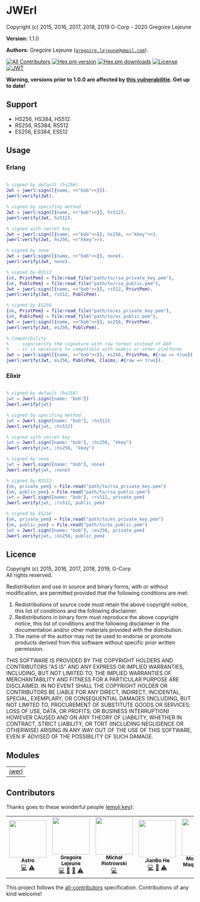 

# JWErl #

Copyright (c) 2015, 2016, 2017, 2018, 2019 G-Corp - 2020 Gregoire Lejeune

__Version:__ 1.1.0

__Authors:__ Gregoire Lejeune ([`gregoire.lejeune@gmail.com`](mailto:gregoire.lejeune@gmail.com)).

[![All Contributors](https://img.shields.io/badge/all_contributors-5-orange.svg)](#contributors)
[![Hex.pm version](https://img.shields.io/hexpm/v/jwerl.svg?style=flat-square)](https://hex.pm/packages/jwerl)
[![Hex.pm downloads](https://img.shields.io/hexpm/dt/jwerl.svg?style=flat-square)](https://hex.pm/packages/jwerl)
[![License](https://img.shields.io/hexpm/l/jwerl.svg?style=flat-square)](https://hex.pm/packages/jwerl)
<br />
[![JWT](https://jwt.io/img/badge.svg)](https://jwt.io/)

__Warning, versions prior to 1.0.0 are affected by [this vulnerabilitie](https://auth0.com/blog/critical-vulnerabilities-in-json-web-token-libraries/). Get up to date!__


## Support ##
* HS256, HS384, HS512
* RS256, RS384, RS512
* ES256, ES384, ES512



## Usage ##


### Erlang ###

```erlang

% signed by default (hs256)
Jwt = jwerl:sign([{name, <<"bob">>}]).
jwerl:verify(Jwt).

% signed by specifing method
Jwt = jwerl:sign([{name, <<"bob">>}], hs512).
jwerl:verify(Jwt, hs512).

% signed with secret key
Jwt = jwerl:sign([{name, <<"bob">>}], hs256, <<"kkey">>).
jwerl:verify(Jwt, hs256, <<"kkey">>).

% signed by none
Jwt = jwerl:sign([{name, <<"bob">>}], none).
jwerl:verify(Jwt, none).

% signed by RS512
{ok, PrivtPem} = file:read_file("path/to/rsa_private_key.pem"),
{ok, PublcPem} = file:read_file("path/to/rsa_public.pem"),
Jwt = jwerl:sign([{name, <<"bob">>}], rs512, PrivtPem).
jwerl:verify(Jwt, rs512, PublcPem).

% signed by ES256
{ok, PrivtPem} = file:read_file("path/to/es_private_key.pem"),
{ok, PublcPem} = file:read_file("path/to/es_public.pem"),
Jwt = jwerl:sign([{name, <<"bob">>}], es256, PrivtPem).
jwerl:verify(Jwt, es256, PublcPem).

% Compatibility
%   - sign/verify the signature with raw format instead of DER
%   - it is necessary to compatible with nodejs or other platforms
Jwt = jwerl:sign([{name, <<"bob">>}], es256, PrivtPem, #{raw => true}).
jwerl:verify(Jwt, es256, PublcPem, Claims, #{raw => true}).
```


### Elixir ###

```erlang

% signed by default (hs256)
jwt = Jwerl.sign([name: "bob"])
Jwerl.verify(jwt)

% signed by specifing method
jwt = Jwerl.sign([name: "bob"], :hs512)
Jwerl.verify(jwt, :hs512)

% signed with secret key
jwt = Jwerl.sign([name: "bob"], :hs256, "kkey")
Jwerl.verify(jwt, :hs256, "kkey")

% signed by none
jwt = Jwerl.sign([name: "bob"], none)
Jwerl.verify(jwt, :none)

% signed by RS512
{ok, private_pem} = File.read("path/to/rsa_private_key.pem")
{ok, public_pem} = File.read("path/to/rsa_public.pem")
jwt = Jwerl.sign([name: "bob"], :rs512, private_pem)
Jwerl.verify(jwt, :rs512, public_pem)

% signed by ES256
{ok, private_pem} = File.read("path/to/es_private_key.pem")
{ok, public_pem} = File.read("path/to/es_public.pem")
jwt = Jwerl.sign([name: "bob"], :es256, private_pem)
Jwerl.verify(jwt, :es256, public_pem)

```


## Licence ##

Copyright (c) 2015, 2016, 2017, 2018, 2019, G-Corp<br />
All rights reserved.

Redistribution and use in source and binary forms, with or without modification, are permitted provided that the following conditions are met:

1. Redistributions of source code must retain the above copyright notice, this list of conditions and the following disclaimer.
1. Redistributions in binary form must reproduce the above copyright notice, this list of conditions and the following disclaimer in the documentation and/or other materials provided with the distribution.
1. The name of the author may not be used to endorse or promote products derived from this software without specific prior written permission.


THIS SOFTWARE IS PROVIDED BY THE COPYRIGHT HOLDERS AND CONTRIBUTORS "AS IS" AND ANY EXPRESS OR IMPLIED WARRANTIES, INCLUDING, BUT NOT LIMITED TO, THE IMPLIED WARRANTIES OF MERCHANTABILITY AND FITNESS FOR A PARTICULAR PURPOSE ARE DISCLAIMED. IN NO EVENT SHALL THE COPYRIGHT HOLDER OR CONTRIBUTORS BE LIABLE FOR ANY DIRECT, INDIRECT, INCIDENTAL, SPECIAL, EXEMPLARY, OR CONSEQUENTIAL DAMAGES (INCLUDING, BUT NOT LIMITED TO, PROCUREMENT OF SUBSTITUTE GOODS OR SERVICES; LOSS OF USE, DATA, OR PROFITS; OR BUSINESS INTERRUPTION) HOWEVER CAUSED AND ON ANY THEORY OF LIABILITY, WHETHER IN CONTRACT, STRICT LIABILITY, OR TORT (INCLUDING NEGLIGENCE OR OTHERWISE) ARISING IN ANY WAY OUT OF THE USE OF THIS SOFTWARE, EVEN IF ADVISED OF THE POSSIBILITY OF SUCH DAMAGE.



## Modules ##


<table width="100%" border="0" summary="list of modules">
<tr><td><a href="https://gitlab.com/glejeune/jwerl/tree/master/doc/jwerl.md" class="module">jwerl</a></td></tr></table>

## Contributors ##

Thanks goes to these wonderful people ([emoji key](https://github.com/kentcdodds/all-contributors#emoji-key)):

<!-- ALL-CONTRIBUTORS-LIST:START - Do not remove or modify this section -->
<!-- prettier-ignore-start -->
<!-- markdownlint-disable -->
<table>
  <tr>
    <td align="center"><a href="http://spaceboyz.net/~astro/"><img src="https://avatars0.githubusercontent.com/u/12923?v=4" width="100px;" alt=""/><br /><sub><b>Astro</b></sub></a><br /><a href="https://github.com/G-Corp/jwerl/commits?author=astro" title="Code">💻</a> <a href="https://github.com/G-Corp/jwerl/commits?author=astro" title="Tests">⚠️</a></td>
    <td align="center"><a href="http://lejeun.es"><img src="https://avatars1.githubusercontent.com/u/15168?v=4" width="100px;" alt=""/><br /><sub><b>Gregoire Lejeune</b></sub></a><br /><a href="https://github.com/G-Corp/jwerl/commits?author=glejeune" title="Code">💻</a> <a href="#design-glejeune" title="Design">🎨</a> <a href="https://github.com/G-Corp/jwerl/commits?author=glejeune" title="Documentation">📖</a> <a href="https://github.com/G-Corp/jwerl/commits?author=glejeune" title="Tests">⚠️</a></td>
    <td align="center"><a href="https://github.com/michalwski"><img src="https://avatars3.githubusercontent.com/u/705828?v=4" width="100px;" alt=""/><br /><sub><b>Michał Piotrowski</b></sub></a><br /><a href="https://github.com/G-Corp/jwerl/commits?author=michalwski" title="Code">💻</a></td>
    <td align="center"><a href="https://hjianbo.me"><img src="https://avatars1.githubusercontent.com/u/13825269?v=4" width="100px;" alt=""/><br /><sub><b>JianBo He</b></sub></a><br /><a href="https://github.com/G-Corp/jwerl/commits?author=HJianBo" title="Code">💻</a> <a href="https://github.com/G-Corp/jwerl/commits?author=HJianBo" title="Documentation">📖</a> <a href="https://github.com/G-Corp/jwerl/commits?author=HJianBo" title="Tests">⚠️</a></td>
    <td align="center"><a href="https://maqbool.net"><img src="https://avatars1.githubusercontent.com/u/7526000?v=4" width="100px;" alt=""/><br /><sub><b>Mohammad Maqbool Alam</b></sub></a><br /><a href="https://github.com/G-Corp/jwerl/commits?author=m13m" title="Documentation">📖</a></td>
    <td align="center"><a href="https://github.com/ricardoccpaiva"><img src="https://avatars1.githubusercontent.com/u/2286067?v=4" width="100px;" alt=""/><br /><sub><b>Ricardo Paiva</b></sub></a><br /><a href="https://github.com/G-Corp/jwerl/commits?author=ricardoccpaiva" title="Code">💻</a> <a href="https://github.com/G-Corp/jwerl/commits?author=ricardoccpaiva" title="Tests">⚠️</a></td>
  </tr>
</table>

<!-- markdownlint-enable -->
<!-- prettier-ignore-end -->
<!-- ALL-CONTRIBUTORS-LIST:END -->

This project follows the [all-contributors](https://github.com/kentcdodds/all-contributors) specification. Contributions of any kind welcome!
